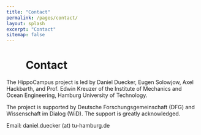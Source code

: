 ```yaml
---
title: "Contact"
permalink: /pages/contact/
layout: splash
excerpt: "Contact"
sitemap: false
---
```


<div style="margin-left:10%; margin-right:10%; text-align: justify">
<h1>Contact</h1>
</div>

The HippoCampus project is led by Daniel Duecker, Eugen Solowjow, Axel Hackbarth, and Prof. Edwin Kreuzer of the Institute of Mechanics and Ocean Engineering, Hamburg University of Technology.

The project is supported by Deutsche Forschungsgemeinschaft (DFG) and Wissenschaft im Dialog (WiD). The support is greatly acknowledged.

Email: daniel.duecker (at) tu-hamburg.de
